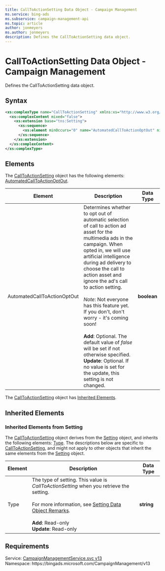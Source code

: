 ```yaml
---
title: CallToActionSetting Data Object - Campaign Management
ms.service: bing-ads
ms.subservice: campaign-management-api
ms.topic: article
author: jonmeyers
ms.author: jonmeyers
description: Defines the CallToActionSetting data object.
---
```

# CallToActionSetting Data Object - Campaign Management
Defines the CallToActionSetting data object.

## Syntax
```xml
<xs:complexType name="CallToActionSetting" xmlns:xs="http://www.w3.org/2001/XMLSchema">
  <xs:complexContent mixed="false">
    <xs:extension base="tns:Setting">
      <xs:sequence>
        <xs:element minOccurs="0" name="AutomatedCallToActionOptOut" nillable="true" type="xs:boolean" />
      </xs:sequence>
    </xs:extension>
  </xs:complexContent>
</xs:complexType>
```

## <a name="elements"></a>Elements

The [CallToActionSetting](calltoactionsetting.md) object has the following elements: [AutomatedCallToActionOptOut](#automatedcalltoactionoptout).

|Element|Description|Data Type|
|-----------|---------------|-------------|
|<a name="automatedcalltoactionoptout"></a>AutomatedCallToActionOptOut|Determines whether to opt out of automatic selection of call to action ad asset for the multimedia ads in the campaign. When opted in, we will use artificial intelligence during ad delivery to choose the call to action asset and ignore the ad's call to action setting.<br/><br/>*Note*: Not everyone has this feature yet. If you don't, don't worry - it's coming soon!<br/><br/>**Add**: Optional. The default value of *false* will be set if not otherwise specified.<br/>**Update**: Optional. If no value is set for the update, this setting is not changed.|**boolean**|

The [CallToActionSetting](calltoactionsetting.md) object has [Inherited Elements](#inheritedelements).

## <a name="inheritedelements"></a>Inherited Elements

### <a name="inheritedelementssetting"></a>Inherited Elements from Setting
The [CallToActionSetting](calltoactionsetting.md) object derives from the [Setting](setting.md) object, and inherits the following elements: [Type](#type). The descriptions below are specific to [CallToActionSetting](calltoactionsetting.md), and might not apply to other objects that inherit the same elements from the [Setting](setting.md) object.  

|Element|Description|Data Type|
|-----------|---------------|-------------|
|<a name="type"></a>Type|The type of setting. This value is *CallToActionSetting* when you retrieve the setting.<br/><br/>For more information, see [Setting Data Object Remarks](./setting.md#remarks).<br/><br/>**Add**: Read-only<br/>**Update**: Read-only|**string**|

## Requirements
Service: [CampaignManagementService.svc v13](https://campaign.api.bingads.microsoft.com/Api/Advertiser/CampaignManagement/v13/CampaignManagementService.svc)  
Namespace: https\://bingads.microsoft.com/CampaignManagement/v13  

